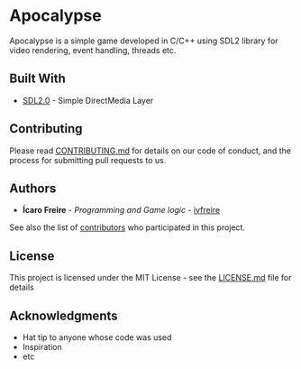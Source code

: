 # Apocalypse

Apocalypse is a simple game developed in C/C++ using SDL2 library for video rendering, event handling, threads etc.

## Built With

* [SDL2.0](https://https://www.libsdl.org/) - Simple DirectMedia Layer

## Contributing

Please read [CONTRIBUTING.md](https://gist.github.com/PurpleBooth/b24679402957c63ec426) for details on our code of conduct, and the process for submitting pull requests to us.

## Authors

* **Ícaro Freire** - *Programming and Game logic* - [ivfreire](https://github.com/ivfreire)

See also the list of [contributors](https://github.com/your/project/contributors) who participated in this project.

## License

This project is licensed under the MIT License - see the [LICENSE.md](LICENSE.md) file for details

## Acknowledgments

* Hat tip to anyone whose code was used
* Inspiration
* etc
